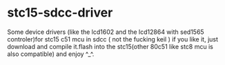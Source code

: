 # stc15-sdcc-driver
Some device drivers (like the lcd1602 and the lcd12864 with sed1565 controler)for stc15 c51 mcu in sdcc ( not the fucking keil )
if you like it, just download and compile it.flash into the stc15(other 80c51 like stc8 mcu is also compatible) and enjoy ^_^.

